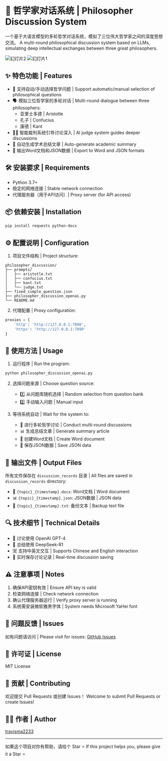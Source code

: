 # 🤖 哲学家对话系统 | Philosopher Discussion System

一个基于大语言模型的多轮哲学对话系统，模拟了三位伟大哲学家之间的深度思想交流。
A multi-round philosophical discussion system based on LLMs, simulating deep intellectual exchanges between three great philosophers.

![幻灯片2](https://github.com/user-attachments/assets/70dc79d9-cb64-4929-96dd-ba56de52edfc)
![幻灯片1](https://github.com/user-attachments/assets/420ee3d9-fdc6-4cc0-873f-24fdc0e5977d)


## ✨ 特色功能 | Features

- 🎯 支持自动/手动选择哲学问题 | Support automatic/manual selection of philosophical questions
- 🗣️ 模拟三位哲学家的多轮对话 | Multi-round dialogue between three philosophers:
  - 亚里士多德 | Aristotle
  - 孔子 | Confucius
  - 康德 | Kant
- 👨‍⚖️ 智能裁判系统引导讨论深入 | AI judge system guides deeper discussions
- 📝 自动生成学术总结文章 | Auto-generate academic summary
- 📄 输出Word文档和JSON数据 | Export to Word and JSON formats

## 🛠️ 安装要求 | Requirements

- Python 3.7+
- 稳定的网络连接 | Stable network connection
- 代理服务器（用于API访问）| Proxy server (for API access)

## 📦 依赖安装 | Installation

```bash
pip install requests python-docx
```

## ⚙️ 配置说明 | Configuration

1. 项目文件结构 | Project structure:
```
philosopher_discussion/
├── prompts/
│   ├── aristotle.txt
│   ├── confucius.txt
│   ├── kant.txt
│   └── judge.txt
├── fixed_simple_question.json
├── philosopher_discussion_openai.py
└── README.md
```

2. 代理配置 | Proxy configuration:
```python
proxies = {
    'http': 'http://127.0.0.1:7890',
    'https': 'http://127.0.0.1:7890'
}
```

## 🚀 使用方法 | Usage

1. 运行程序 | Run the program:
```bash
python philosopher_discussion_openai.py
```

2. 选择问题来源 | Choose question source:
   - 1️⃣ 从问题库随机选择 | Random selection from question bank
   - 2️⃣ 手动输入问题 | Manual input

3. 等待系统自动 | Wait for the system to:
   - 🔄 进行多轮哲学讨论 | Conduct multi-round discussions
   - 📊 生成总结文章 | Generate summary article
   - 📎 创建Word文档 | Create Word document
   - 💾 保存JSON数据 | Save JSON data

## 📂 输出文件 | Output Files

所有文件保存在 `discussion_records` 目录 | All files are saved in `discussion_records` directory:
- 📝 `{topic}_{timestamp}.docx`: Word文档 | Word document
- 📊 `{topic}_{timestamp}.json`: JSON数据 | JSON data
- 📄 `{topic}_{timestamp}.txt`: 备份文本 | Backup text file

## 🔍 技术细节 | Technical Details

- 🤖 讨论使用 OpenAI GPT-4
- 📝 总结使用 DeepSeek-R1
- 🈺 支持中英文交互 | Supports Chinese and English interaction
- 💫 实时保存讨论记录 | Real-time discussion saving

## ⚠️ 注意事项 | Notes

1. 确保API密钥有效 | Ensure API key is valid
2. 检查网络连接 | Check network connection
3. 确认代理服务器运行 | Verify proxy server is running
4. 系统需安装微软雅黑字体 | System needs Microsoft YaHei font

## 🐛 问题反馈 | Issues

如有问题请访问 | Please visit for issues:
[GitHub Issues](https://github.com/travisma2233/philosopher_discussion/issues)

## 📜 许可证 | License

MIT License

## 🤝 贡献 | Contributing

欢迎提交 Pull Requests 或创建 Issues！
Welcome to submit Pull Requests or create Issues!

## 👨‍💻 作者 | Author

[travisma2233](https://github.com/travisma2233)

---

如果这个项目对你有帮助，请给个 Star ⭐️
If this project helps you, please give it a Star ⭐️
